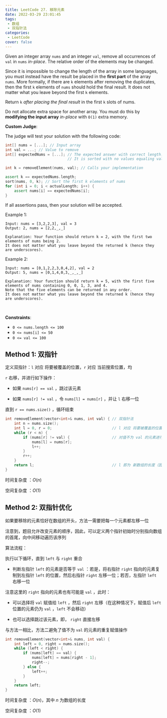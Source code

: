 ```yaml
---
title: LeetCode 27. 移除元素
date: 2022-03-29 23:01:45
tags:
 - 数组
 - 双指针法
categories:
 - LeetCode
cover: false
---
```


Given an integer array `nums` and an integer `val`, remove all occurrences of `val` in `nums` *in-place*. The relative order of the elements may be changed.

Since it is impossible to change the length of the array in some languages, you must instead have the result be placed in the **first part** of the array `nums`. More formally, if there are `k` elements after removing the duplicates, then the first `k` elements of `nums` should hold the final result. It does not matter what you leave beyond the first `k` elements.

Return `k` *after placing the final result* in the first `k` slots of nums.

Do not allocate extra space for another array. You must do this by **modifying the input array** *in-place* with `O(1)` extra memory.


**Custom Judge**:

The judge will test your solution with the following code:
```cpp
int[] nums = [...]; // Input array
int val = ...; // Value to remove
int[] expectedNums = [...]; // The expected answer with correct length.
                            // It is sorted with no values equaling val.

int k = removeElement(nums, val); // Calls your implementation

assert k == expectedNums.length;
sort(nums, 0, k); // Sort the first k elements of nums
for (int i = 0; i < actualLength; i++) {
    assert nums[i] == expectedNums[i];
}
```
If all assertions pass, then your solution will be accepted.

Example 1:

    Input: nums = [3,2,2,3], val = 3
    Output: 2, nums = [2,2,_,_]

    Explanation: Your function should return k = 2, with the first two elements of nums being 2.
    It does not matter what you leave beyond the returned k (hence they are underscores).


Example 2:

    Input: nums = [0,1,2,2,3,0,4,2], val = 2
    Output: 5, nums = [0,1,4,0,3,_,_,_]

    Explanation: Your function should return k = 5, with the first five elements of nums containing 0, 0, 1, 3, and 4.
    Note that the five elements can be returned in any order.
    It does not matter what you leave beyond the returned k (hence they are underscores).
 

**Constraints**:
 - `0 <= nums.length <= 100`
 - `0 <= nums[i] <= 50`
 - `0 <= val <= 100`


## Method 1: 双指针
定义双指针：`l` 对应 将要被覆盖的位置，`r` 对应 当前搜索位置，均

`r` 右移，并进行如下操作：

 - 如果 `nums[r] == val` ，跳过该元素

 - 如果 `nums[r] != val` ，令 `nums[l] = nums[r]` ，并让 `l` 右移一位

直到 `r == nums.size()` ，循环结束

```cpp
int removeElement(vector<int>& nums, int val) { // 双指针法
    int n = nums.size();
    int l = 0, r = 0;                           // l 对应 将要被覆盖的位置，r 对应 当前搜索位置
    while (r < n) {
        if (nums[r] != val) {                   // 对值不为 val 的元素进行移位，值为 val 则跳过
            nums[l] = nums[r];
            l++;
        }
        r++;
    }
    return l;                                   // l 即为 新数组的长度（因为数组下标从 0 开始）
}
```

时间复杂度 ：$O(n)$

空间复杂度 ：$O(1)$


## Method 2: 双指针优化
如果要移除的元素恰好在数组的开头，方法一需要把每一个元素都左移一位

注意到，题目允许改变元素的顺序，因此，可以定义两个指针初始时分别指向数组的首尾，向中间移动遍历该序列


算法流程：

执行以下循环，直到 `left` 与 `right` 重合

 - 判断左指针 `left` 的元素是否等于 `val` ：若是，将右指针 `right` 指向的元素复制到左指针 `left` 的位置，然后右指针 `right` 左移一位；若否，左指针 `left` 右移一位
  
注意这里的 `right` 指向的元素也有可能是 `val` ，此时：

 - 可以选择将 `val` 赋值给 `left` ，然后 `right` 左移（在这种情况下，赋值后 `left` 位置的元素仍为 `val` ，`left` 不会移动）

 - 也可以选择跳过该元素，即， `right` 直接左移

与方法一相比，方法二避免了值不为 `val` 的元素的重复赋值操作

```cpp
int removeElement(vector<int>& nums, int val) {
    int left = 0, right = nums.size();
    while (left < right) {
        if (nums[left] == val) {
            nums[left] = nums[right - 1];
            right--;
        } else {
            left++;
        }
    }
    return left;
}
```

时间复杂度 ：$O(n)$，其中 $n$ 为数组的长度

空间复杂度 ：$O(1)$